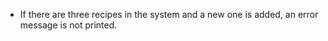 - If there are three recipes in the system and a new one is added, an error message is not printed.
